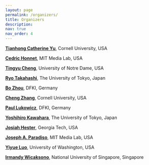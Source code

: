 ```yaml
---
layout: page
permalink: /organizers/
title: Organizers
description: 
nav: true
nav_order: 4
---
```


[**Tianhong Catherine Yu**](https://catherineyu.com/), Cornell University, USA

[**Cedric Honnet**](https://honnet.github.io/), MIT Media Lab, USA

[**Tingyu Cheng**](https://tingyucheng.com/about), University of Notre Dame, USA

[**Ryo Takahashi**](https://www.ryotakahashi.me/), The University of Tokyo, Japan

[**Bo Zhou**](https://www.drzhou.work/), DFKI, Germany

[**Cheng Zhang**](https://czhang.org/), Cornell University, USA

[**Paul Lukowicz**](https://www.dfki.de/en/web/about-us/employee/person/palu01), DFKI, Germany

[**Yoshihiro Kawahara**](https://kawahara.akg.t.u-tokyo.ac.jp/home), The University of Tokyo, Japan

[**Josiah Hester**](https://www.josiahhester.com/), Georgia Tech, USA

[**Joseph A. Paradiso**](https://www.media.mit.edu/people/joep/overview/), MIT Media Lab, USA

[**Yiyue Luo**](https://yyueluo.com/), University of Washington, USA

[**Irmandy Wicaksono**](https://www.irmandyw.com/), National University of Singapore, Singapore
